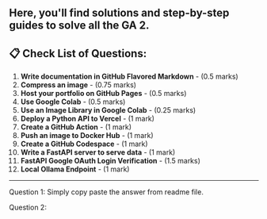 Here, you'll find solutions and step-by-step guides to solve all the GA 2.
---

## 📋 Check List of Questions:

1. **Write documentation in GitHub Flavored Markdown** - (0.5 marks)
2. **Compress an image** - (0.75 marks)
3. **Host your portfolio on GitHub Pages** - (0.5 marks)
4. **Use Google Colab** - (0.5 marks)
5. **Use an Image Library in Google Colab** - (0.25 marks)
6. **Deploy a Python API to Vercel** - (1 mark)
7. **Create a GitHub Action** - (1 mark)
8. **Push an image to Docker Hub** - (1 mark)
9. **Create a GitHub Codespace** - (1 mark)
10. **Write a FastAPI server to serve data** - (1 mark)
11. **FastAPI Google OAuth Login Verification** - (1.5 marks)
12. **Local Ollama Endpoint** - (1 mark)

---


Question 1:
Simply copy paste the answer from readme file.

Question 2:

